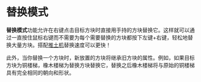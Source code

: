 # 替换模式

**替换模式**功能允许在右键点击目标方块时直接用手持的方块替换它。这样就可以通过一直按住鼠标右键而不需要为每个需要替换的方块都按下左键+右键，轻松地替换大量方块。搭配[推土机](/capabilities/bulldozer)替换速度可以更快！

此外，当你替换一个方块时，新放置的方块将继承旧方块的属性。例如，如果目标方块为铜楼梯，橡木楼梯为替换方块替换它，替换之后橡木楼梯将与原始的铜楼梯具有完全相同的朝向和形状。